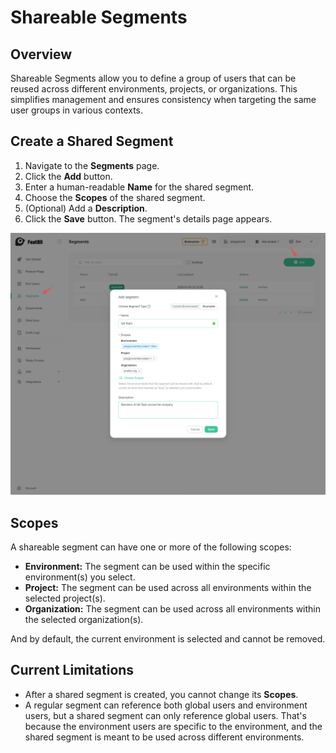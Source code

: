 # Shareable Segments

## Overview

Shareable Segments allow you to define a group of users that can be reused across different environments, projects, or
organizations. This simplifies management and ensures consistency when targeting the same user groups in various
contexts.

## Create a Shared Segment

1. Navigate to the **Segments** page.
2. Click the **Add** button.
3. Enter a human-readable **Name** for the shared segment.
4. Choose the **Scopes** of the shared segment.
5. (Optional) Add a **Description**.
6. Click the **Save** button. The segment's details page appears.

![](../../feature-flags/assets/users-and-user-segments/shareable-segments/create-shareable-segment.png)

## Scopes

A shareable segment can have one or more of the following scopes:

- **Environment:** The segment can be used within the specific environment(s) you select.
- **Project:** The segment can be used across all environments within the selected project(s).
- **Organization:** The segment can be used across all environments within the selected organization(s).

And by default, the current environment is selected and cannot be removed.

## Current Limitations

- After a shared segment is created, you cannot change its **Scopes**.
- A regular segment can reference both global users and environment users, but a shared segment can only reference
  global users. That's because the environment users are specific to the environment, and the shared segment is meant to
  be used across different environments.
